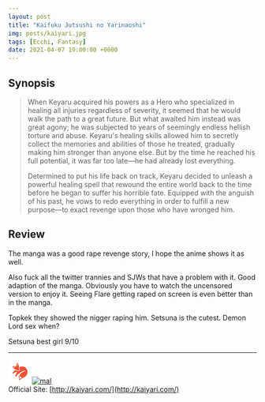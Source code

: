 ```yaml
---
layout: post
title: "Kaifuku Jutsushi no Yarinaoshi"
img: posts/kaiyari.jpg 
tags: [Ecchi, Fantasy]
date: 2021-04-07 19:00:00 +0000
---
```


## Synopsis
>When Keyaru acquired his powers as a Hero who specialized in healing all injuries regardless of severity, it seemed that he would walk the path to a great future. But what awaited him instead was great agony; he was subjected to years of seemingly endless hellish torture and abuse. Keyaru's healing skills allowed him to secretly collect the memories and abilities of those he treated, gradually making him stronger than anyone else. But by the time he reached his full potential, it was far too late—he had already lost everything.
>
>Determined to put his life back on track, Keyaru decided to unleash a powerful healing spell that rewound the entire world back to the time before he began to suffer his horrible fate. Equipped with the anguish of his past, he vows to redo everything in order to fulfill a new purpose—to exact revenge upon those who have wronged him.

## Review
The manga was a good rape revenge story, I hope the anime shows it as well.

Also fuck all the twitter trannies and SJWs that have a problem with it. Good adaption of the manga. Obviously you have to watch the uncensored version to enjoy it. Seeing Flare getting raped on screen is even better than in the manga.

Topkek they showed the nigger raping him. Setsuna is the cutest. Demon Lord sex when?
   
Setsuna best girl 9/10

---

[![kitsu](..\assets\img\kitsu.png)](https://kitsu.io/anime/kaifuku-jutsushi-no-yarinaoshi)[![mal](..\assets\img\mal.ico)](https://myanimelist.net/anime/40750/Kaifuku_Jutsushi_no_Yarinaoshi)  
Official Site: [http://kaiyari.com/](http://kaiyari.com/)